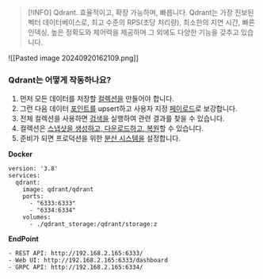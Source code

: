 > [!INFO]
> Qdrant. 효율적이고, 확장 가능하며, 빠릅니다.
> Qdrant는 가장 진보된 벡터 데이터베이스로, 최고 수준의 RPS(초당 처리량), 최소한의 지연 시간, 빠른 인덱싱, 높은 정확도와 제어력을 제공하며 그 외에도 다양한 기능을 갖추고 있습니다.

![[Pasted image 20240920162109.png]]
### Qdrant는 어떻게 작동하나요?

1. 먼저 모든 데이터를 저장할 [컬렉션을](https://api.qdrant.tech/api-reference/collections/create-collection) 만들어야 합니다.
2. 그런 다음 데이터 [포인트를](https://api.qdrant.tech/api-reference/points/upsert-points) upsert하고 사용자 지정 [페이로드](https://api.qdrant.tech/api-reference/points/set-payload)로 보강합니다.
3. 전체 컬렉션을 사용하면 [검색을](https://api.qdrant.tech/api-reference/search/points) 실행하여 관련 결과를 찾을 수 있습니다.
4. 컬렉션은 [스냅샷을 생성하고, 다운로드하고, 복원](https://api.qdrant.tech/api-reference/snapshots/list-snapshots)할 수 있습니다.
5. 준비가 되면 프로덕션을 위한 [분산 시스템을](https://api.qdrant.tech/api-reference/distributed/create-shard-key) 설정합니다.

**Docker**
```
version: '3.8'
services:
  qdrant:
    image: qdrant/qdrant
    ports:
      - "6333:6333"
      - "6334:6334"
    volumes:
      - ./qdrant_storage:/qdrant/storage:z
```

**EndPoint**
```
- REST API: http://192.168.2.165:6333/
- Web UI: http://192.168.2.165:6333/dashboard
- GRPC API: http://192.168.2.165:6334/
```

